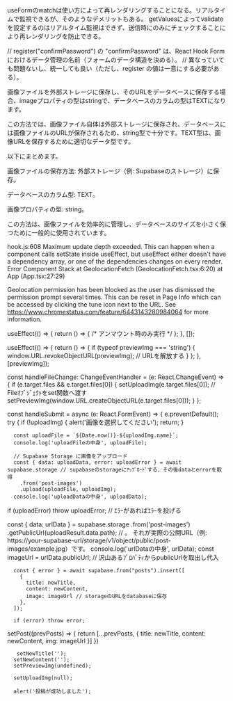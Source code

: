 useFormのwatchは使い方によって再レンダリングすることになる。リアルタイムで監視できるが、そのようなデメリットもある。
getValuesによってvalidateを設定するのはリアルタイム監視はできず、送信時にのみにチェックすることにより再レンダリングを防止できる。

// register("confirmPassword") の "confirmPassword" は、React Hook Form におけるデータ管理の名前（フォームのデータ構造を決める）。
// 異なっていても問題ないし、統一しても良い（ただし、register の値は一意にする必要がある）。


画像ファイルを外部ストレージに保存し、そのURLをデータベースに保存する場合、imageプロパティの型はstringで、データベースのカラムの型はTEXTになります。

この方法では、画像ファイル自体は外部ストレージに保存され、データベースには画像ファイルのURLが保存されるため、string型で十分です。TEXT型は、画像URLを保存するために適切なデータ型です。

以下にまとめます。

画像ファイルの保存方法: 外部ストレージ（例: Supabaseのストレージ）に保存。

データベースのカラム型: TEXT。

画像プロパティの型: string。

この方法は、画像ファイルを効率的に管理し、データベースのサイズを小さく保つために一般的に使用されています。

hook.js:608 Maximum update depth exceeded. This can happen when a component calls setState inside useEffect, but useEffect either doesn't have a dependency array, or one of the dependencies changes on every render. Error Component Stack
    at GeolocationFetch (GeolocationFetch.tsx:6:20)
    at App (App.tsx:27:29)



Geolocation permission has been blocked as the user has dismissed the permission prompt several times. This can be reset in Page Info which can be accessed by clicking the tune icon next to the URL. See https://www.chromestatus.com/feature/6443143280984064 for more information.


useEffect(() => {
  return () => { /* アンマウント時のみ実行 */ };
}, []);

<!--
補足: ファイル名のサニタイズ
元のファイル名には特殊文字やスペースなどが含まれる場合があります。これらはストレージで問題を引き起こす可能性があります。そのため、サニタイズ（不要な文字列を除去）することも推奨されます。

サニタイズ例
javascript
const sanitizedFileName = newImg.name.replace(/[^a-zA-Z0-9.-]/g, '_'); // 特殊文字を除去
const fileName = `${Date.now()}-${sanitizedFileName}`;
-->

<!--
Supabase Storageにアップロードされたファイルは、デフォルトではプライベートに設定されています。そのため、直接的なアクセスができません。しかし、getPublicUrlメソッドを使用して公開用URLを取得することで、誰でもその画像にアクセスできるようになります。これにより、アプリケーション内で画像を表示したり、他のユーザーと共有することが可能になります。
取得した公開用URL（例: https://your-supabase-url/storage/v1/object/public/post-images/example.jpg）は、Reactコンポーネント内で画像のsrc属性として使用されます。このURLを利用することで、アップロードされた画像をプレビューや投稿一覧などのUI上に表示できます。
公開用URLはSupabaseのデータベース（postsテーブル）に保存されます。これにより、後で投稿データを取得した際、その画像を再度表示することができます。例えば、投稿一覧や詳細ページで画像が必要な場合、このURLを使って簡単に表示できます。
 -->

 useEffect(() => {
    return () => {
      if (typeof previewImg === 'string') {
        window.URL.revokeObjectURL(previewImg); // URLを解放する
      }
    };
  }, [previewImg]);

  const handleFileChange: ChangeEventHandler<HTMLInputElement> = (e: React.ChangeEvent<HTMLInputElement>) => {
    if (e.target.files && e.target.files[0]) {
      setUploadImg(e.target.files[0]); // Fileｵﾌﾞｼﾞｪｸﾄをset関数へ渡す
      setPreviewImg(window.URL.createObjectURL(e.target.files[0]));
    }
  };


  const handleSubmit = async (e: React.FormEvent<HTMLFormElement>) => {
    e.preventDefault();
    try {
      if (!uploadImg) {
        alert('画像を選択してください');
        return;
      }

      const uploadFile = `${Date.now()}-${uploadImg.name}`; 
      console.log('uploadFileの中身', uploadFile);

      // Supabase Storage に画像をアップロード
      const { data: uploadData, error: uploadError } = await supabase.storage // supabaseのstorageにｱｯﾌﾟﾛｰﾄﾞする、その後dataとerrorを取得
        .from('post-images')
        .upload(uploadFile, uploadImg);
      console.log('uploadDataの中身', uploadData);
if (uploadError) throw uploadError; // ｴﾗｰがあればｴﾗｰを投げる


 const { data: urlData } = supabase.storage
        .from('post-images')
        .getPublicUrl(uploadResult.data.path); // 。 それが実際の公開URL（例: https://your-supabase-url/storage/v1/object/public/post-images/example.jpg）です。
      console.log('urlDataの中身', urlData);
      const imageUrl = urlData.publicUrl; // 沢山あるﾌﾟﾛﾊﾟﾃｨからpublicUrlを取出し代入
      
      const { error } = await supabase.from("posts").insert([
        {
          title: newTitle,
          content: newContent,
          image: imageUrl // storageのURLをdatabaseに保存
        },
      ]);

      if (error) throw error;

setPost((prevPosts) => {
        return [...prevPosts, { title: newTitle, content: newContent, img: imageUrl }]
      })

       setNewTitle('');
      setNewContent('');
      setPreviewImg(undefined);

      setUploadImg(null);

      alert('投稿が成功しました');
